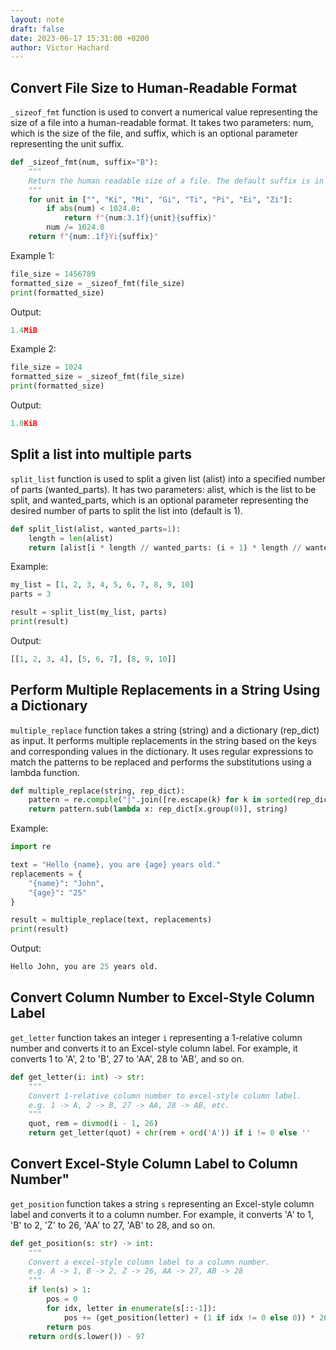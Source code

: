 ```yaml
---
layout: note
draft: false
date: 2023-06-17 15:31:00 +0200
author: Victor Hachard
---
```


## Convert File Size to Human-Readable Format

`_sizeof_fmt` function is used to convert a numerical value representing the size of a file into a human-readable format. It takes two parameters: num, which is the size of the file, and suffix, which is an optional parameter representing the unit suffix.

```py
def _sizeof_fmt(num, suffix="B"):
    """
    Return the human readable size of a file. The default suffix is in bytes.
    """
    for unit in ["", "Ki", "Mi", "Gi", "Ti", "Pi", "Ei", "Zi"]:
        if abs(num) < 1024.0:
            return f"{num:3.1f}{unit}{suffix}"
        num /= 1024.0
    return f"{num:.1f}Yi{suffix}"
```

Example 1:

```py
file_size = 1456789
formatted_size = _sizeof_fmt(file_size)
print(formatted_size)
```

Output:

```py
1.4MiB
```

Example 2:

```py
file_size = 1024
formatted_size = _sizeof_fmt(file_size)
print(formatted_size)
```

Output:

```py
1.0KiB
```

## Split a list into multiple parts

`split_list` function is used to split a given list (alist) into a specified number of parts (wanted_parts). It has two parameters: alist, which is the list to be split, and wanted_parts, which is an optional parameter representing the desired number of parts to split the list into (default is 1).

```py
def split_list(alist, wanted_parts=1):
    length = len(alist)
    return [alist[i * length // wanted_parts: (i + 1) * length // wanted_parts] for i in range(wanted_parts)]
```

Example:

```py
my_list = [1, 2, 3, 4, 5, 6, 7, 8, 9, 10]
parts = 3

result = split_list(my_list, parts)
print(result)
```

Output:

```py
[[1, 2, 3, 4], [5, 6, 7], [8, 9, 10]]
```

## Perform Multiple Replacements in a String Using a Dictionary

`multiple_replace` function takes a string (string) and a dictionary (rep_dict) as input. It performs multiple replacements in the string based on the keys and corresponding values in the dictionary. It uses regular expressions to match the patterns to be replaced and performs the substitutions using a lambda function.

```py
def multiple_replace(string, rep_dict):
    pattern = re.compile("|".join([re.escape(k) for k in sorted(rep_dict, key=len, reverse=True)]), flags=re.DOTALL)
    return pattern.sub(lambda x: rep_dict[x.group(0)], string)
```

Example:

```py
import re

text = "Hello {name}, you are {age} years old."
replacements = {
    "{name}": "John",
    "{age}": "25"
}

result = multiple_replace(text, replacements)
print(result)
```

Output:

```py
Hello John, you are 25 years old.
```

## Convert Column Number to Excel-Style Column Label

`get_letter` function takes an integer `i` representing a 1-relative column number and converts it to an Excel-style column label. For example, it converts 1 to 'A', 2 to 'B', 27 to 'AA', 28 to 'AB', and so on. 

```py
def get_letter(i: int) -> str:
    """
    Convert 1-relative column number to excel-style column label.
    e.g. 1 -> A, 2 -> B, 27 -> AA, 28 -> AB, etc.
    """
    quot, rem = divmod(i - 1, 26)
    return get_letter(quot) + chr(rem + ord('A')) if i != 0 else ''
```

## Convert Excel-Style Column Label to Column Number"

`get_position` function takes a string `s` representing an Excel-style column label and converts it to a column number. For example, it converts 'A' to 1, 'B' to 2, 'Z' to 26, 'AA' to 27, 'AB' to 28, and so on.

```py
def get_position(s: str) -> int:
    """
    Convert a excel-style column label to a column number.
    e.g. A -> 1, B -> 2, Z -> 26, AA -> 27, AB -> 28
    """
    if len(s) > 1:
        pos = 0
        for idx, letter in enumerate(s[::-1]):
            pos += (get_position(letter) + (1 if idx != 0 else 0)) * 26 ** idx
        return pos
    return ord(s.lower()) - 97
```
